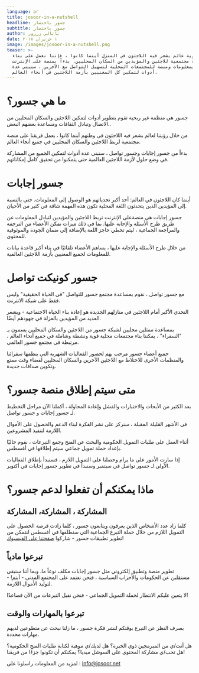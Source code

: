 ```yaml
---
language: ar
title: josoor-in-a-nutshell
headline: جسور باختصار
subtitle: جسور باختصار
author: ناتالي زرزور
date: ١ حزيران ٢٠١٨
image: /images/josoor-in-a-nutshell.png
teaser: >-
  لتحقيق رؤية عالم يشعر فيه اللاجئون في المنزل أينما كانوا ، فإننا نعمل على بناء
  منصة مجتمعية للاجئين والمؤيدين من السكان المحليين. بدءاً بمنصة على الإنترنت
  لتبادل المعلومات ومنصة للمجتمعات المحلية لتسهيل التواصل مع الآخرين ، سنبني عدة
  أدوات لتمكين كل المعنيين بأزمة اللاجئين في أنحاء العالم.
---
```

# ما هي جسور؟

جسور هي منظمة غير ربحية  تقوم بتطوير أدوات لتمكين اللاجئين والسكان المحليين من الاتصال وتبادل الثقافات ومساعدة بعضهم البعض..

من خلال رؤيتنا لعالم يشعر فيه اللاجئون في وطنهم أينما كانوا ، يعمل فريقنا على منصة مجتمعية لربط اللاجئين والسكان المحليين في جميع أنحاء العالم. 

بدءاً من جسور إجابات وجسور تواصل ، سنبني عدة أدوات لتمكين الجميع من المشاركة في وضع حلول لأزمة اللاجئين العالمية حتى يتمكنوا من تحقيق كامل إمكاناتهم.

# جسور إجابات

أينما كان اللاجئون في العالم: أحد أكبر تحدياتهم هو الوصول إلى المعلومات. حتى بالنسبة إلى المؤيدين الذين يتحدثون اللغة المحلية تكون هذه المهمة شاقة في كثير من الأحيان.

جسور إجابات هي منصةعلى الإنترنت تربط اللاجئين والمؤيدين لتبادل المعلومات عن طريق طرح الأسئلة والإجابة عليها. بما في ذلك ميزات تمكن الأعضاء من الترجمة والمراجعة الجماعية ، ليتم تخطي حاجز اللغة بالإضافة إلى ضمان الجودة والموثوقية للمحتوى.

من خلال طرح الأسئلة والإجابة عليها ، يساهم الأعضاء تلقائيًا في بناء أكبر قاعدة بيانات للمعلومات لجميع المعنيين بأزمة اللاجئين العالمية.

# **جسور كونيكت تواصل**

مع جسور تواصل ، نقوم بمساعدة مجتمع جسور للتواصل "في الحياة الحقيقية" وليس فقط على شبكة الانترنت.

التحدي الأكبر أمام اللاجئين في منازلهم الجديدة هو إعادة بناء الحياة الاجتماعية - ويشعر العديد من المؤيدين بالعزلة في جهودهم أيضًا.

بمساعدة ممثلين محليين لشبكة جسور من اللاجئين والسكان المحليين يسمون بـ "السفراء" ، يمكننا بناء مجتمعات محلية قوية ونشطة وشاملة في جميع أنحاء العالم ، مرتبطة في مجتمع جسور العالمي.  

جميع أعضاء جسور مرحب بهم لحضور الفعاليات الشهرية التي ينظمها سفرائنا والمنظمات الأخرى للاختلاط مع اللاجئين الآخرين والسكان المحليين لقضاء وقت ممتع وتكوين صداقات جديدة.

# متى سيتم إطلاق منصة جسور؟

بعد الكثير من الأبحاث والاختبارات والفشل وإعادة المحاولة ، أكملنا الآن مراحل التخطيط لـ جسور إجابات و جسور تواصل.

في الأشهر القليلة المقبلة ، سنركز على نشر الفكرة لبناء الدعم والحصول على الأموال اللازمة لتنفيذ المشروعين.

أثناء العمل على طلبات التمويل الحكومية والبحث عن المنح وجمع التبرعات ، نقوم حاليًا بإعداد حملة تمويل جماعي سيتم إطلاقها في أغسطس.

إذا سارت الأمور على ما يرام وحصلنا على التمويل اللازم ، فسنبدأ بإطلاق الفعاليات الأولى لـ جسور تواصل في سبتمبر وسنبدأ في تطوير جسور إجابات في أكتوبر.

# ماذا يمكنكم أن تفعلوا لدعم جسور؟

## المشاركة ، المشاركة، المشاركة

كلما زاد عدد الأشخاص الذين يعرفون ويتابعون جسور ، كلما زادت فرصة الحصول على التمويل اللازم من خلال حملة التبرع الجماعية التي سنطلقها في أغسطس لنتمكن من تطوير تطبيقات جسور - شاركوا [صفحتنا على الفيسبوك](https://www.facebook.com/josoor.arabic)!

## تبرعوا مادياً

تطوير منصة وتطبيق إلكتروني مثل جسور إجابات مكلف نوعاً ما. وبما أننا سنبقى مستقلين عن الحكومات والأحزاب السياسية ، فنحن نعتمد على المجتمع المدني - أنتم! - لتوليد الأموال اللازمة.

لا يتعين عليكم الانتظار لحملة التمويل الجماعي - فنحن نقبل التبرعات من الآن فصاعدًا!

## تبرعوا بالمهارات والوقت

بصرف النظر عن التبرع بوقتكم لنشر فكرة جسور ، ما زلنا نبحث عن متطوعين لديهم مهارات محددة.

هل أنت/ي من المبرمجين ذوي الخبرة؟ هل لديك/ي موهبة لكتابة طلبات المنح الحكومية؟ هل تحب/ي مشاركة المحتوى على السوشل ميديا؟  يمكنكم أن تكونوا جزءًا من فريقنا!

لمزيد من المعلومات راسلونا على : info@josoor.net
